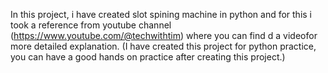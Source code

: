 In this project, i have created slot spining machine in python and for this i took a reference from youtube channel (https://www.youtube.com/@techwithtim) where you can find d a videofor more detailed explanation.
(I have created this project for python practice, you can have a good hands on practice after creating this project.)
